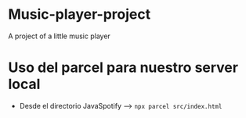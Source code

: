 # Music-player-project
A project of a little music player
# Uso del parcel para nuestro server local
- Desde el directorio JavaSpotify --> `npx parcel src/index.html`
